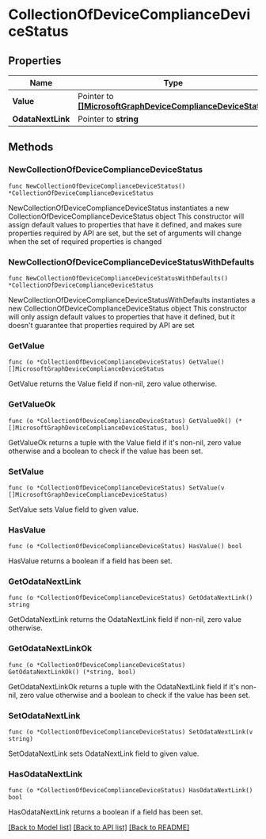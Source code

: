 # CollectionOfDeviceComplianceDeviceStatus

## Properties

Name | Type | Description | Notes
------------ | ------------- | ------------- | -------------
**Value** | Pointer to [**[]MicrosoftGraphDeviceComplianceDeviceStatus**](MicrosoftGraphDeviceComplianceDeviceStatus.md) |  | [optional] 
**OdataNextLink** | Pointer to **string** |  | [optional] 

## Methods

### NewCollectionOfDeviceComplianceDeviceStatus

`func NewCollectionOfDeviceComplianceDeviceStatus() *CollectionOfDeviceComplianceDeviceStatus`

NewCollectionOfDeviceComplianceDeviceStatus instantiates a new CollectionOfDeviceComplianceDeviceStatus object
This constructor will assign default values to properties that have it defined,
and makes sure properties required by API are set, but the set of arguments
will change when the set of required properties is changed

### NewCollectionOfDeviceComplianceDeviceStatusWithDefaults

`func NewCollectionOfDeviceComplianceDeviceStatusWithDefaults() *CollectionOfDeviceComplianceDeviceStatus`

NewCollectionOfDeviceComplianceDeviceStatusWithDefaults instantiates a new CollectionOfDeviceComplianceDeviceStatus object
This constructor will only assign default values to properties that have it defined,
but it doesn't guarantee that properties required by API are set

### GetValue

`func (o *CollectionOfDeviceComplianceDeviceStatus) GetValue() []MicrosoftGraphDeviceComplianceDeviceStatus`

GetValue returns the Value field if non-nil, zero value otherwise.

### GetValueOk

`func (o *CollectionOfDeviceComplianceDeviceStatus) GetValueOk() (*[]MicrosoftGraphDeviceComplianceDeviceStatus, bool)`

GetValueOk returns a tuple with the Value field if it's non-nil, zero value otherwise
and a boolean to check if the value has been set.

### SetValue

`func (o *CollectionOfDeviceComplianceDeviceStatus) SetValue(v []MicrosoftGraphDeviceComplianceDeviceStatus)`

SetValue sets Value field to given value.

### HasValue

`func (o *CollectionOfDeviceComplianceDeviceStatus) HasValue() bool`

HasValue returns a boolean if a field has been set.

### GetOdataNextLink

`func (o *CollectionOfDeviceComplianceDeviceStatus) GetOdataNextLink() string`

GetOdataNextLink returns the OdataNextLink field if non-nil, zero value otherwise.

### GetOdataNextLinkOk

`func (o *CollectionOfDeviceComplianceDeviceStatus) GetOdataNextLinkOk() (*string, bool)`

GetOdataNextLinkOk returns a tuple with the OdataNextLink field if it's non-nil, zero value otherwise
and a boolean to check if the value has been set.

### SetOdataNextLink

`func (o *CollectionOfDeviceComplianceDeviceStatus) SetOdataNextLink(v string)`

SetOdataNextLink sets OdataNextLink field to given value.

### HasOdataNextLink

`func (o *CollectionOfDeviceComplianceDeviceStatus) HasOdataNextLink() bool`

HasOdataNextLink returns a boolean if a field has been set.


[[Back to Model list]](../README.md#documentation-for-models) [[Back to API list]](../README.md#documentation-for-api-endpoints) [[Back to README]](../README.md)


